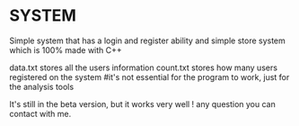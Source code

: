 # SYSTEM
Simple system that has a login and register ability and simple store system which is 100% made with C++

data.txt stores all the users information
count.txt stores how many users registered on the system #it's not essential for the program to work, just for the analysis tools

It's still in the beta version, but it works very well ! 
any question you can contact with me.

